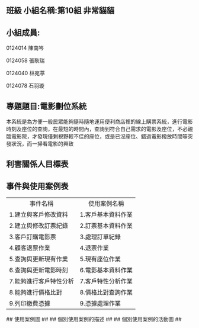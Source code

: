 ## 班級 小組名稱:第10組  非常貓貓 

## 小組成員:

0124014 陳南岑

0124058 張耿瑞

0124040 林宛葶

0124078 石羽璇

## 專題題目:電影劃位系統

本系統是為方便一般民眾能夠隨時隨地運用便利商店裡的線上購票系統，進行電影時刻及座位的查詢，在最短的時間內，查詢到符合自己需求的電影及座位，不必親臨電影院，才發現僅剩視野較不佳的座位，或是已沒座位、錯過電影撥放時間等突發狀況，而一掃看電影的興致

## 利害關係人目標表 ##
## 事件與使用案例表 ##
<table width="500">
<tr>
<td><center>事件名稱</center></td>
<td><center>使用案例名稱</center></td>
</tr>
<tr>
<td>1.建立與客戶修改資料</td>
<td>1.客戶基本資料作業</td>
</tr>
<tr>
<td>2.建立與修改訂票紀錄</td>
<td>2.訂票基本資料作業</td>
</tr>
<tr>
<td>3.客戶訂購電影票</td>
<td>3.處理訂單紀錄</td>
</tr>
<tr>
<td>4.顧客退票作業</td>
<td>4.退票作業</td>
</tr>
<tr>
<td>5.查詢與更新現有作業</td>
<td>5.現有座位作業</td>
</tr>
<tr>
<td>6.查詢與更新電影時刻</td>
<td>6.電影基本資料作業</td>
</tr>
<tr>
<td>7.能夠進行客戶特性分析</td>
<td>7.客戶特性分析作業</td>
</tr>
<tr>
<td>8.能夠進行價格比對</td>
<td>8.價格比對查詢作業</td>
</tr>
<tr>
<td>9.列印繳費憑據</td>
<td>9.憑據處理作業</td>
</tr>
</table>
## 使用案例圖 ##
## 個別使用案例的描述 ##
## 個別使用案例的活動圖 ##